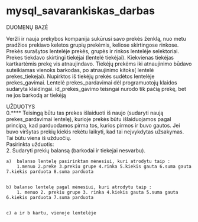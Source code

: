 # mysql_savarankiskas_darbas
DUOMENŲ BAZĖ
<p>
Veržli ir nauja prekybos kompanija sukūrusi savo prekės ženklą, nuo metu pradžios prekiavo keletos grupių prekėmis, keliose skirtingose rinkose. Prekės surašytos lentelėje prekės, grupės ir rinkos lentelėje selektoriai. Prekes tiekdavo skirtingi tiekėjai (lentelė tiekėjai). Kiekvienas tiekėjas kartkartėmis prekę vis atnaujindavo. Tiekėjų prekėms iki atnaujinimo būdavo suteikiamas vienoks barkodas, po atnaujinimo kitoks( lentelė prekes_tiekejai). Nupirktos iš tiekėjų prekės sudėtos lentelėje prekes_gavimai. Lentelė prekes_pardavimai dėl programuotojų klaidos sudaryta klaidingai. id_prekes_gavimo teisngai nurodo tik pačią prekę, bet ne jos barkodą ar tiekėją
<p>
UŽDUOTYS
<br>
0.**** Teisingą būtu tas prekes išlaiduoti iš naujo (sudaryti naują prekes_pardavimai lentelę), kurioje prekės būtu išlaiduojamos pagal principą, kad parduodamos pirma tos, kurios pirmos ir buvo gautos. Jei buvo viršytas prekių kiekis rekėtu laikyti, kad tai neįvykdytas užsakymas. Tai būtu viena iš užduočių. 
<br>
Pasirinkta užduotis:
<br>
2. Sudaryti prekių balansą (barkodai ir tiekejai nesvarbu). 
<br>

    a)  balanso lentelę pasirinktam mėnesiui, kuri atrodytu taip : 
        1.menuo 2.preke 3.prekiu grupe 4.rinka 5.kiekis gauta 6.suma gauta 7.kiekis parduota 8.suma parduota
       
        
    b) balanso lentelę pagal mėnesiui, kuri atrodytu taip : 
        1. menuo 2. prekiu grupe 3. rinka 4.kiekis gauta 5.suma gauta 6.kiekis parduota 7.suma parduota
      
    
    c) a ir b kartu, vienoje lentelėje  
